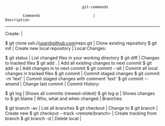                                        git-commands

            Commands                        |                       Description
______________________________________________________________________________________

Create:                                     |
  
$ git clone ssh://user@github.com/repo.git  | Clone existing repository
$ git init                                  | Create new local repository
                                            |
Local Changes:

$ git status                                | List changed files in your working directory
$ git diff                                  | Changes to tracked files
$ git add .                                 | Add all existing changes to next commit
$ git add -p <file>                         | Add changes in <file> to next commit
$ git commit --all                          | Commit all local changes in tracked files
$ git commit                                | Commit staged changes
$ git commit -m 'text'                      | Commit staged changes with comment 'text'
$ git commit --amend                        | Change last commit
                                            |
Commit History:

$ git log                                   | Shows all commits (newest-oldest)
$ git log-p <file>                          | Shows changes to <file>
$ git blame <file>                          | Who, what and when <file> changed
                                            |
Branches:

$ git branch -av                            | List all branches
$ git checkout <branch>                     | Change to <branch> 
$ git branch <new-branch>                   | Create new <branch> 
$ git checkout --track <remote/branch>      | Create tracking <branch> from <remote> branch
$ git branch -d <branch>                    | Delete local <branch>
                                            | 
